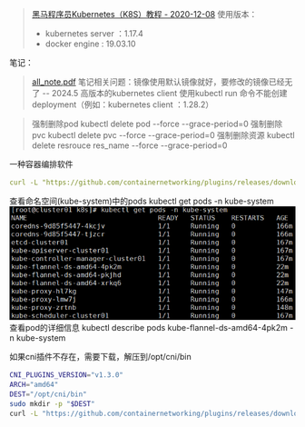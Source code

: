 > [黑马程序员Kubernetes（K8S）教程 - 2020-12-08](https://www.bilibili.com/video/BV1cK4y1L7Am)
> 使用版本：
> - kubernetes server ：1.17.4
> - docker engine : 19.03.10
> 
笔记：
> [all_note.pdf](https://www.yuque.com/attachments/yuque/0/2024/pdf/26677932/1716283996030-18253c99-19b0-4789-9efc-ee52f01603a2.pdf?_lake_card=%7B%22src%22%3A%22https%3A%2F%2Fwww.yuque.com%2Fattachments%2Fyuque%2F0%2F2024%2Fpdf%2F26677932%2F1716283996030-18253c99-19b0-4789-9efc-ee52f01603a2.pdf%22%2C%22name%22%3A%22all_note.pdf%22%2C%22size%22%3A4434215%2C%22ext%22%3A%22pdf%22%2C%22source%22%3A%22%22%2C%22status%22%3A%22done%22%2C%22download%22%3Atrue%2C%22taskId%22%3A%22u9715dcbd-27d3-4ad8-9774-585755d5b69%22%2C%22taskType%22%3A%22upload%22%2C%22type%22%3A%22application%2Fpdf%22%2C%22__spacing%22%3A%22both%22%2C%22mode%22%3A%22title%22%2C%22id%22%3A%22u92b48266%22%2C%22margin%22%3A%7B%22top%22%3Atrue%2C%22bottom%22%3Atrue%7D%2C%22card%22%3A%22file%22%7D)
> 笔记相关问题：镜像使用默认镜像就好，要修改的镜像已经无了   -- 2024.5
> 高版本的kubernetes client 使用kubectl run 命令不能创建 deployment（例如：kubernetes client ：1.28.2）


> 强制删除pod
> kubectl delete pod <POD-NAME> --force --grace-period=0
> 强制删除pvc
> kubectl delete pvc <PVC-NAME> --force --grace-period=0
> 强制删除资源
> kubectl delete resrouce res_name --force --grace-period=0




一种容器编排软件
```yaml
curl -L "https://github.com/containernetworking/plugins/releases/download/${CNI_VERSION}/cni-plugins-linux-${ARCH}-${CNI_VERSION}.tgz" | sudo tar -C /opt/cni/bin -xz
```

查看命名空间(kube-system)中的pods
kubectl get pods -n kube-system
<img src="images/Kubernetes(k8s)/1715234251979-94e46af7-56fc-47c5-ae82-322799fa6d18.png" alt="image.png"  />
查看pod的详细信息
kubectl describe pods kube-flannel-ds-amd64-4pk2m -n kube-system

如果cni插件不存在，需要下载，解压到/opt/cni/bin
```bash
CNI_PLUGINS_VERSION="v1.3.0"
ARCH="amd64"
DEST="/opt/cni/bin"
sudo mkdir -p "$DEST"
curl -L "https://github.com/containernetworking/plugins/releases/download/${CNI_PLUGINS_VERSION}/cni-plugins-linux-${ARCH}-${CNI_PLUGINS_VERSION}.tgz" | sudo tar -C "$DEST" -xz
```
